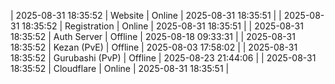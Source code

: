 | 2025-08-31 18:35:52 | Website | Online | 2025-08-31 18:35:51 |
| 2025-08-31 18:35:52 | Registration | Online | 2025-08-31 18:35:51 |
| 2025-08-31 18:35:52 | Auth Server | Offline | 2025-08-18 09:33:31 |
| 2025-08-31 18:35:52 | Kezan (PvE) | Offline | 2025-08-03 17:58:02 |
| 2025-08-31 18:35:52 | Gurubashi (PvP) | Offline | 2025-08-23 21:44:06 |
| 2025-08-31 18:35:52 | Cloudflare | Online | 2025-08-31 18:35:51 |
